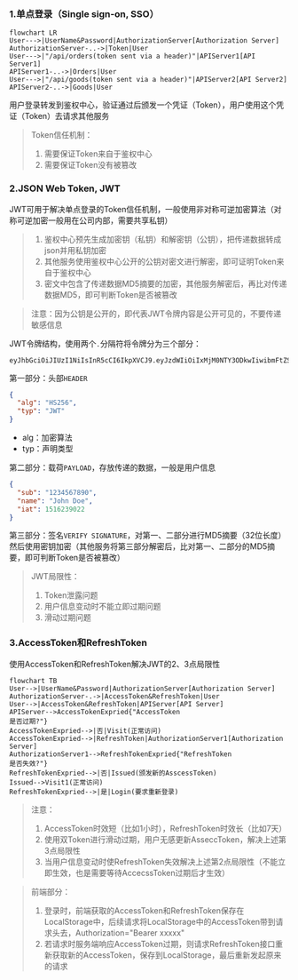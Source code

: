 ### 1.单点登录（Single sign-on, SSO）

```mermaid
flowchart LR
User--->|UserName&Password|AuthorizationServer[Authorization Server]
AuthorizationServer-..->|Token|User
User--->|"/api/orders(token sent via a header)"|APIServer1[API Server1]
APIServer1-..->|Orders|User
User--->|"/api/goods(token sent via a header)"|APIServer2[API Server2]
APIServer2-..->|Goods|User
```

用户登录转发到鉴权中心，验证通过后颁发一个凭证（Token），用户使用这个凭证（Token）去请求其他服务

> Token信任机制：
>
> 1. 需要保证Token来自于鉴权中心
> 2. 需要保证Token没有被篡改

### 2.JSON Web Token, JWT

JWT可用于解决单点登录的Token信任机制，一般使用非对称可逆加密算法（对称可逆加密一般用在公司内部，需要共享私钥）

> 1. 鉴权中心预先生成加密钥（私钥）和解密钥（公钥），把传递数据转成json并用私钥加密
> 2. 其他服务使用鉴权中心公开的公钥对密文进行解密，即可证明Token来自于鉴权中心
> 3. 密文中包含了传递数据MD5摘要的加密，其他服务解密后，再比对传递数据MD5，即可判断Token是否被篡改

> 注意：因为公钥是公开的，即代表JWT令牌内容是公开可见的，不要传递敏感信息

JWT令牌结构，使用两个`.`分隔符将令牌分为三个部分：

```jwt
eyJhbGciOiJIUzI1NiIsInR5cCI6IkpXVCJ9.eyJzdWIiOiIxMjM0NTY3ODkwIiwibmFtZSI6IkpvaG4gRG9lIiwiaWF0IjoxNTE2MjM5MDIyfQ.SflKxwRJSMeKKF2QT4fwpMeJf36POk6yJV_adQssw5c
```

第一部分：头部`HEADER`

```json
{
  "alg": "HS256",
  "typ": "JWT"
}
```

* alg：加密算法
* typ：声明类型

第二部分：载荷`PAYLOAD`，存放传递的数据，一般是用户信息

```json
{
  "sub": "1234567890",
  "name": "John Doe",
  "iat": 1516239022
}
```

第三部分：签名`VERIFY SIGNATURE`，对第一、二部分进行MD5摘要（32位长度）然后使用密钥加密（其他服务将第三部分解密后，比对第一、二部分的MD5摘要，即可判断Token是否被篡改）

> JWT局限性：
>
> 1. Token泄露问题
> 2. 用户信息变动时不能立即过期问题
> 3. 滑动过期问题

### 3.AccessToken和RefreshToken

使用AccessToken和RefreshToken解决JWT的2、3点局限性

```mermaid
flowchart TB
User-->|UserName&Password|AuthorizationServer[Authorization Server]
AuthorizationServer-.->|AccessToken&RefreshToken|User
User-->|AccessToken&RefreshToken|APIServer[API Server]
APIServer-->AccessTokenExpried{"AccessToken
是否过期?"}
AccessTokenExpried-->|否|Visit(正常访问)
AccessTokenExpried-->|RefreshToken|AuthorizationServer1[Authorization Server]
AuthorizationServer1-->RefreshTokenExpried{"RefreshToken
是否失效?"}
RefreshTokenExpried-->|否|Issued(颁发新的AsscessToken)
Issued-->Visit1(正常访问)
RefreshTokenExpried-->|是|Login(要求重新登录)
```

> 注意：
>
> 1. AccessToken时效短（比如1小时），RefreshToken时效长（比如7天）
> 2. 使用双Token进行滑动过期，用户无感更新AsseccToken，解决上述第3点局限性
> 3. 当用户信息变动时使RefreshToken失效解决上述第2点局限性（不能立即生效，也是需要等待AccecssToken过期后才生效）

> 前端部分：
>
> 1. 登录时，前端获取的AccessToken和RefreshToken保存在LocalStorage中，后续请求将LocalStorage中的AccessToken带到请求头去，Authorization="Bearer xxxxx"
> 2. 若请求时服务端响应AccessToken过期，则请求RefreshToken接口重新获取新的AccessToken，保存到LocalStorage，最后重新发起原来的请求
